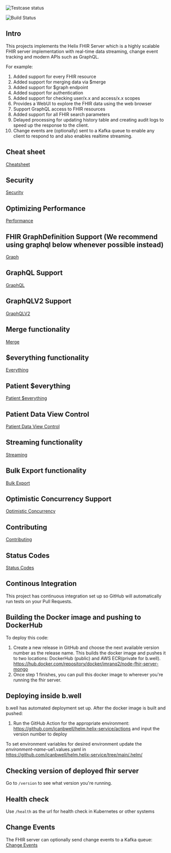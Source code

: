 ![Testcase status](https://github.com/imranq2/node-fhir-server-mongo/workflows/Node.js%20CI/badge.svg)

![Build Status](https://img.shields.io/endpoint?url=https://raw.githubusercontent.com/wiki/icanbwell/fhir-server/build_status.md)

## Intro

This projects implements the Helix FHIR Server which is a highly scalable FHIR server implementation with real-time data streaming, change event tracking and modern APIs such as GraphQL.

For example:

1. Added support for every FHIR resource
2. Added support for merging data via $merge
3. Added support for $graph endpoint
4. Added support for authentication
5. Added support for checking user/x.x and access/x.x scopes
6. Provides a WebUI to explore the FHIR data using the web browser
7. Support GraphQL access to FHIR resources
8. Added support for all FHIR search parameters
9. Delayed processing for updating history table and creating audit logs to speed up the response to the client.
10. Change events are (optionally) sent to a Kafka queue to enable any client to respond to and also enables realtime streaming.

## Cheat sheet

[Cheatsheet](cheatsheet.md)

## Security

[Security](security.md)

## Optimizing Performance

[Performance](performance.md)

## FHIR GraphDefinition Support (We recommend using graphql below whenever possible instead)

[Graph](graph.md)

## GraphQL Support

[GraphQL](graphql.md)

## GraphQLV2 Support

[GraphQLV2](graphqlV2.md)

## Merge functionality

[Merge](merge.md)

## $everything functionality

[Everything](everything.md)

## Patient $everything

[Patient $everything](patientEverything.md)

## Patient Data View Control

[Patient Data View Control](patientDataViewControl.md)

## Streaming functionality

[Streaming](streaming.md)

## Bulk Export functionality

[Bulk Export](export.md)

## Optimistic Concurrency Support
[Optimistic Concurrency](concurrency.md)

## Contributing

[Contributing](CONTRIBUTING.md)

## Status Codes

[Status Codes](statusCodes.md)

## Continous Integration

This project has continuous integration set up so GitHub will automatically run tests on your Pull Requests.

## Building the Docker image and pushing to DockerHub

To deploy this code:

1. Create a new release in GitHub and choose the next available version number as the release name. This builds the docker image and pushes it to two locations: DockerHub (public) and AWS ECR(private for b.well). https://hub.docker.com/repository/docker/imranq2/node-fhir-server-mongo
2. Once step 1 finishes, you can pull this docker image to wherever you're running the fhir server.

## Deploying inside b.well

b.well has automated deployment set up. After the docker image is built and pushed:

1. Run the GitHub Action for the appropriate environment: https://github.com/icanbwell/helm.helix-service/actions and input the version number to deploy

To set environment variables for desired environment update the *environment-name*-ue1.values.yaml in https://github.com/icanbwell/helm.helix-service/tree/main/.helm/

## Checking version of deployed fhir server

Go to `/version` to see what version you're running.

## Health check

Use `/health` as the url for health check in Kubernetes or other systems

## Change Events

The FHIR server can optionally send change events to a Kafka queue:
[Change Events](changeEvents.md)
